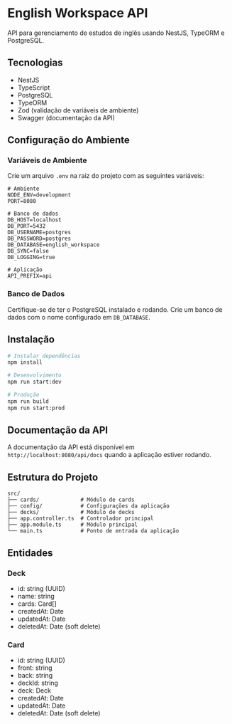 # English Workspace API

API para gerenciamento de estudos de inglês usando NestJS, TypeORM e PostgreSQL.

## Tecnologias

- NestJS
- TypeScript
- PostgreSQL
- TypeORM
- Zod (validação de variáveis de ambiente)
- Swagger (documentação da API)

## Configuração do Ambiente

### Variáveis de Ambiente

Crie um arquivo `.env` na raiz do projeto com as seguintes variáveis:

```
# Ambiente
NODE_ENV=development
PORT=8080

# Banco de dados
DB_HOST=localhost
DB_PORT=5432
DB_USERNAME=postgres
DB_PASSWORD=postgres
DB_DATABASE=english_workspace
DB_SYNC=false
DB_LOGGING=true

# Aplicação
API_PREFIX=api
```

### Banco de Dados

Certifique-se de ter o PostgreSQL instalado e rodando. Crie um banco de dados com o nome configurado em `DB_DATABASE`.

## Instalação

```bash
# Instalar dependências
npm install

# Desenvolvimento
npm run start:dev

# Produção
npm run build
npm run start:prod
```

## Documentação da API

A documentação da API está disponível em `http://localhost:8080/api/docs` quando a aplicação estiver rodando.

## Estrutura do Projeto

```
src/
├── cards/             # Módulo de cards
├── config/            # Configurações da aplicação
├── decks/             # Módulo de decks
├── app.controller.ts  # Controlador principal
├── app.module.ts      # Módulo principal
└── main.ts            # Ponto de entrada da aplicação
```

## Entidades

### Deck

- id: string (UUID)
- name: string
- cards: Card[]
- createdAt: Date
- updatedAt: Date
- deletedAt: Date (soft delete)

### Card

- id: string (UUID)
- front: string
- back: string
- deckId: string
- deck: Deck
- createdAt: Date
- updatedAt: Date
- deletedAt: Date (soft delete)
